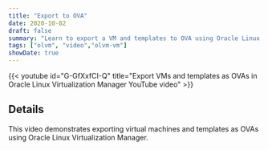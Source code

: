 ```yaml
---
title: "Export to OVA"
date: 2020-10-02
draft: false
summary: "Learn to export a VM and templates to OVA using Oracle Linux Virtualization Manager."
tags: ["olvm", "video","olvm-vm"]
showDate: true
---
```


{{< youtube id="G-GfXxfCI-Q" title="Export VMs and templates as OVAs in Oracle Linux Virtualization Manager YouTube video" >}}

## Details

This video demonstrates exporting virtual machines and templates as OVAs using Oracle Linux Virtualization Manager.
